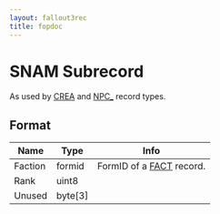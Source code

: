 ```yaml
---
layout: fallout3rec
title: fopdoc
---
```

SNAM Subrecord
==========

As used by [CREA](../CREA.html) and [NPC_](../NPC_.html) record types.

## Format

Name | Type | Info
-----|------|-----
Faction | formid | FormID of a [FACT](../FACT.html) record.
Rank | uint8 | 
Unused | byte[3] |
